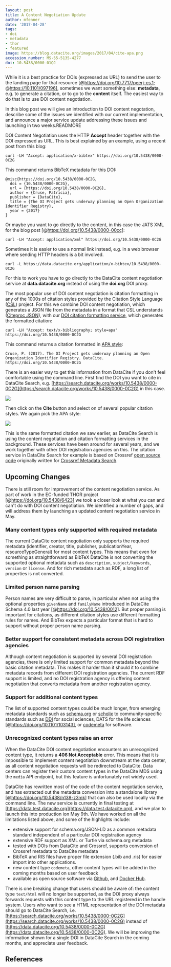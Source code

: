 ```yaml
---
layout: post
title: A Content Negotiation Update
author: mfenner
date: '2017-04-28'
tags:
- doi
- metadata
- thor
- featured
image: https://blog.datacite.org/images/2017/04/cite-apa.png
accession_number: MS-55-5135-4277
doi: 10.5438/0000-01QJ
---
```

While it is a best practice for DOIs (expressed as URL) to send the user to the landing page for that resource [@https://doi.org/10.7717/peerj-cs.1; @https://10.1101/097196], sometimes we want something else: **metadata**, e.g. to generate a citation, or to go to the **content** itself. The easiest way to do that is to use DOI content negotiation.

In this blog post we will give an introduction to DOI content negotation, describe some of the issues we identified with our current implementation, and announce a major service update addressing these issues and launching in two weeks.READMORE

DOI Content Negotiation uses the HTTP **Accept** header together with the DOI expressed as URL. This is best explained by an example, using a recent post from this blog:

```
curl -LH "Accept: application/x-bibtex" https://doi.org/10.5438/0000-0C2G
```

This command returns BibTeX metadata for this DOI:

```
@misc{https://doi.org/10.5438/0000-0C2G,
  doi = {10.5438/0000-0C2G},
  url = {https://doi.org/10.5438/0000-0C2G},
  author = {Cruse, Patricia},
  publisher = {DataCite},
  title = {The OI Project gets underway planning an Open Organization Identifier Registry},
  year = {2017}
}
```

Or maybe you want to go directly to the content, in this case the JATS XML for the blog post [@https://doi.org/10.5438/0000-00cc]:

```
curl -LH "Accept: application/xml" https://doi.org/10.5438/0000-0C2G
```

Sometimes it is easier to use a normal link instead, e.g. in a web browser where sending HTTP headers is a bit involved.

```
curl -L https://data.datacite.org/application/x-bibtex/10.5438/0000-0C2G
```

For this to work you have to go directly to the DataCite content negotiation service at **data.datacite.org** instead of using the **doi.org** DOI proxy.

The most popular use of DOI content negotiation is citation formatting in any of the 1000s of citation styles provided by the Citation Style Language ([CSL](http://citationstyles.org/)) project. For this we combine DOI content negotiation, which generates a JSON file from the metadata in a format that CSL understands ([Citeproc JSON](http://gsl-nagoya-u.net/http/pub/citeproc-doc.html)), with our [DOI citation formatting service](https://blog.datacite.org/citation-formatting-service-upgrade/), which generates the formatted citation:

```
curl -LH "Accept: text/x-bibliography; style=apa" https://doi.org/10.5438/0000-0C2G
```

This command returns a citation formatted in [APA style](http://www.apastyle.org/):

```
Cruse, P. (2017). The OI Project gets underway planning an Open Organization Identifier Registry. DataCite. https://doi.org/10.5438/0000-0C2G
```

There is an easier way to get this information from DataCite if you don't feel comfortable using the command line. First find the DOI you want to cite in DataCite Search, e.g. [https://search.datacite.org/works/10.5438/0000-0C2G](https://search.datacite.org/works/10.5438/0000-0C2G) in this case.

![](/images/2017/04/search-result.png)

Then click on the **Cite** button and select on of several popular citation styles. We again pick the APA style:

![](/images/2017/04/cite-apa.png)

This is the same formatted citation we saw earlier, as DataCite Search is using the content negotiation and citation formatting services in the background. These services have been around for several years, and we work together with other DOI registration agencies on this. The citation service in DataCite Search for example is based on Crossref [open source code](https://github.com/crosscite/doi-metadata-search) originally written for [Crossref Metadata Search](https://search.crossref.org).

## Upcoming Changes

There is still room for improvement of the content negotiation service. As part of work in the EC-funded THOR project [@https://doi.org/10.5438/6423] we took a closer look at what you can and can't do with DOI content negotiation. We identified a number of gaps, and will address them by launching an updated content negotiation service in May.

### Many content types only supported with required metadata
The current DataCite content negotiation only supports the required metadata (identifier, creator, title, publisher, publicationYear, resourceTypeGeneral) for most content types. This means that even for something as straightforward as BibTeX DataCite is not converting the supported optional metadata such as `description`, `subject/keywords`, `version` or `license`. And for rich metadata such as RDF, a long list of properties is not converted.

### Limited person name parsing
Person names are very difficult to parse, in particular when not using the optional properties `givenName` and `familyName` introduced in DataCite Schema 4.0 last year [@https://doi.org/10.5438/0012]. But proper parsing is important for citations, as different citation styles use different formatting rules for names. And BibTex expects a particular format that is hard to support without proper person name parsing.

### Better support for consistent metadata across DOI registration agencies
Although content negotiation is supported by several DOI registration agencies, there is only limited support for common metadata beyond the basic citation metadata. This makes it harder than it should it to combine metadata records from different DOI registration agencies. The current RDF support is limited, and no DOI registration agency is offering content negotiation that converts metadata from another registration agency.

### Support for additional content types
The list of supported content types could be much longer, from emerging metadata standards such as [schema.org](https://schema.org/) or [scholix](http://www.scholix.org/) to community-specific standards such as [DDI](https://www.ddialliance.org/) for social sciences, DATS for the life sciences [@https://doi.org/10.1101/103143], or [codemeta](http://codemeta.github.io/) for software.

### Unrecognized content types raise an error
When the DataCite DOI content negotiation encounters an unrecognized content type, it returns a **406 Not Acceptable** error. This means that it is impossible to implement content negotiation downstream at the data center, as all content negotiation requests will be redirected to DataCite. Data centers can register their custom content types in the DataCite MDS using the `media` API endpoint, but this feature is unfortunately not widely used.

DataCite has rewritten most of the code of the content negotiation service, and has extracted out the metadata conversion into a standalone library [@https://doi.org/10.5438/n138-z3mk] that can also be used locally via the command line. The new service is currently in final testing at [https://data.test.datacite.org](https://data.test.datacite.org), and we plan to launch this into production ion May 9th. We have worked on all the limitations listed above, and some of the highlights include:

* extensive support for schema.org/JSON-LD as a common metadata standard independent of a particular DOI registration agency
* extensive RDF support as XML or Turtle via schema.org metadata
* tested with DOIs from DataCite and Crossref, supports conversion of Crossref metadata to DataCite metadata
* BibTeX and RIS files have proper file extension (.bib and .ris) for easier import into other applications.
* new content type `codemeta`, other content types will be added in the coming months based on user feedback
* available as open source software via [Github](https://github.com/crosscite/content-negotiation), and [Docker Hub](https://hub.docker.com/r/crosscite/content-negotiation/).

There is one breaking change that users should be aware of: the content type `text/html` will no longer be supported, as the DOI proxy always forwards requests with this content type to the URL registered in the handle system. Users who want to see a HTML representation of the DOI metadata should go to DataCite Search, i.e. [https://search.datacite.org/works/10.5438/0000-0C2G](https://search.datacite.org/works/10.5438/0000-0C2G) instead of  [https://data.datacite.org/10.5438/0000-0C2G](https://data.datacite.org/10.5438/0000-0C2G). We will be improving the information shown for a single DOI in DataCite Search in the coming months, and appreciate user feedback.

## References
